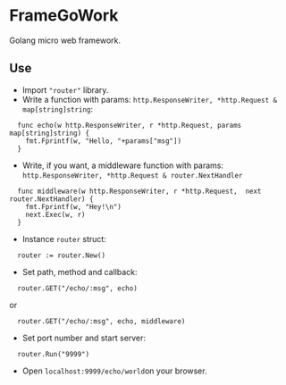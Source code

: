 # FrameGoWork
Golang micro web framework.


## Use
- Import ```"router"``` library.
- Write a function with params: ```http.ResponseWriter, *http.Request & map[string]string```:
``` 
  func echo(w http.ResponseWriter, r *http.Request, params map[string]string) {
    fmt.Fprintf(w, "Hello, "+params["msg"])
  } 
```
- Write, if you want, a middleware function with params: ```http.ResponseWriter, *http.Request & router.NextHandler```
```
  func middleware(w http.ResponseWriter, r *http.Request,  next router.NextHandler) {
    fmt.Fprintf(w, "Hey!\n")
    next.Exec(w, r)
  }
```
- Instance ```router``` struct:
```
  router := router.New()
```
- Set path, method and callback:
```
  router.GET("/echo/:msg", echo)
```
or
```
  router.GET("/echo/:msg", echo, middleware)
```
- Set port number and start server:
```
  router.Run("9999")
```
- Open ```localhost:9999/echo/world```on your browser.
